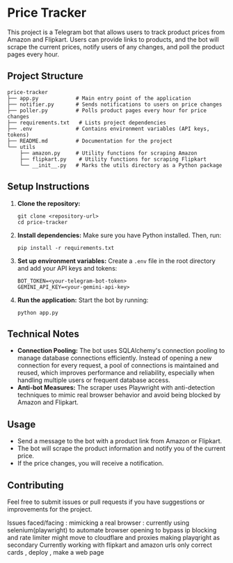 # Price Tracker

This project is a Telegram bot that allows users to track product prices from Amazon and Flipkart. Users can provide links to products, and the bot will scrape the current prices, notify users of any changes, and poll the product pages every hour.

## Project Structure

```
price-tracker
├── app.py            # Main entry point of the application
├── notifier.py       # Sends notifications to users on price changes
├── poller.py         # Polls product pages every hour for price changes
├── requirements.txt   # Lists project dependencies
├── .env              # Contains environment variables (API keys, tokens)
├── README.md         # Documentation for the project
└── utils
    ├── amazon.py     # Utility functions for scraping Amazon
    ├── flipkart.py    # Utility functions for scraping Flipkart
    └── __init__.py   # Marks the utils directory as a Python package
```

## Setup Instructions

1. **Clone the repository:**

   ```
   git clone <repository-url>
   cd price-tracker
   ```

2. **Install dependencies:**
   Make sure you have Python installed. Then, run:

   ```
   pip install -r requirements.txt
   ```

3. **Set up environment variables:**
   Create a `.env` file in the root directory and add your API keys and tokens:

   ```
   BOT_TOKEN=<your-telegram-bot-token>
   GEMINI_API_KEY=<your-gemini-api-key>
   ```

4. **Run the application:**
   Start the bot by running:
   ```
   python app.py
   ```

## Technical Notes

- **Connection Pooling:** The bot uses SQLAlchemy's connection pooling to manage database connections efficiently. Instead of opening a new connection for every request, a pool of connections is maintained and reused, which improves performance and reliability, especially when handling multiple users or frequent database access.
- **Anti-bot Measures:** The scraper uses Playwright with anti-detection techniques to mimic real browser behavior and avoid being blocked by Amazon and Flipkart.

## Usage

- Send a message to the bot with a product link from Amazon or Flipkart.
- The bot will scrape the product information and notify you of the current price.
- If the price changes, you will receive a notification.

## Contributing

Feel free to submit issues or pull requests if you have suggestions or improvements for the project.

Issues faced/facing :
mimicking a real browser : currently using selenium(playwright) to automate browser opening to bypass ip blocking and rate limiter
might move to cloudflare and proxies making playqright as secondary
Currently working with flipkart and amazon urls only
correct cards , deploy , make a web page
